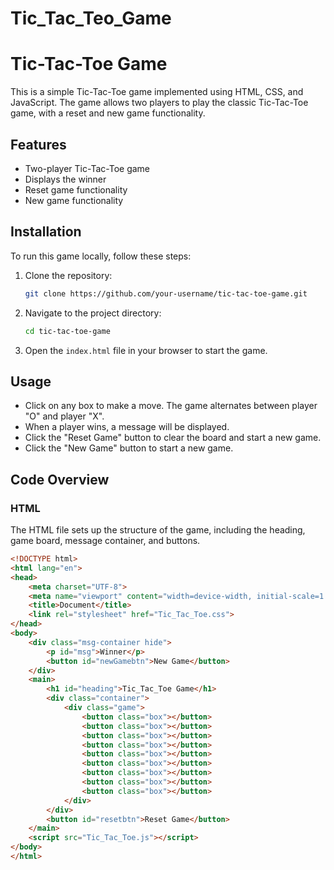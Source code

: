 # Tic_Tac_Teo_Game

# Tic-Tac-Toe Game

This is a simple Tic-Tac-Toe game implemented using HTML, CSS, and JavaScript. The game allows two players to play the classic Tic-Tac-Toe game, with a reset and new game functionality.

## Features

- Two-player Tic-Tac-Toe game
- Displays the winner
- Reset game functionality
- New game functionality

## Installation

To run this game locally, follow these steps:

1. Clone the repository:
    ```sh
    git clone https://github.com/your-username/tic-tac-toe-game.git
    ```

2. Navigate to the project directory:
    ```sh
    cd tic-tac-toe-game
    ```

3. Open the `index.html` file in your browser to start the game.

## Usage

- Click on any box to make a move. The game alternates between player "O" and player "X".
- When a player wins, a message will be displayed.
- Click the "Reset Game" button to clear the board and start a new game.
- Click the "New Game" button to start a new game.

## Code Overview

### HTML

The HTML file sets up the structure of the game, including the heading, game board, message container, and buttons.

```html
<!DOCTYPE html>
<html lang="en">
<head>
    <meta charset="UTF-8">
    <meta name="viewport" content="width=device-width, initial-scale=1.0">
    <title>Document</title>
    <link rel="stylesheet" href="Tic_Tac_Toe.css">
</head>
<body>
    <div class="msg-container hide">
        <p id="msg">Winner</p>
        <button id="newGamebtn">New Game</button>
    </div>
    <main>
        <h1 id="heading">Tic_Tac_Toe Game</h1>
        <div class="container">
            <div class="game">
                <button class="box"></button>
                <button class="box"></button>
                <button class="box"></button>
                <button class="box"></button>
                <button class="box"></button>
                <button class="box"></button>
                <button class="box"></button>
                <button class="box"></button>
                <button class="box"></button>
            </div>
        </div>
        <button id="resetbtn">Reset Game</button>
    </main>
    <script src="Tic_Tac_Toe.js"></script>
</body>
</html>

